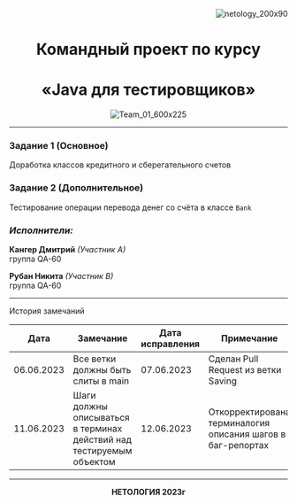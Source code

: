 <div align="right">
  
![netology_200x90](https://i.imgur.com/6zzdXl9.jpg)

    
<div align="center">

# Командный проект по курсу 
# «Java для тестировщиков» 

![Team_01_600x225](https://i.imgur.com/7E68reB.jpg)

***
<div align="left">

### Задание 1 (Основное)
Доработка классов кредитного и сберегательного счетов
### Задание 2 (Дополнительное)
Тестирование операции перевода денег со счёта в классе `Bank`

### **_Исполнители:_**


**Кангер Дмитрий**  *(Участник А)* <br> группа QA-60
<div align="left">

**Рубан Никита**  *(Участник В)* <br> группа QA-60

***
  
 История замечаний

<table>
<thead>
<tr>
<th>Дата</th>
<th>Замечание</th>
<th>Дата исправления</th>
<th>Примечание</th>
</tr>
</thead>
<tbody>
<tr>
<td>06.06.2023</td>
<td>Все ветки должны быть слиты в main</td>
<td>07.06.2023</td>
<td>Сделан Pull Request из ветки Saving</td>
</tr>
<tr>
<td>11.06.2023</td>
<td>Шаги должны описываться в терминах действий над тестируемым объектом</td>
<td>12.06.2023</td>
<td>Откорректирована терминалогия описания шагов в баг-репортах</td>
</tr>
</tbody>
</table>
  
  ***

<div align="center">

**НЕТОЛОГИЯ 2023г**
